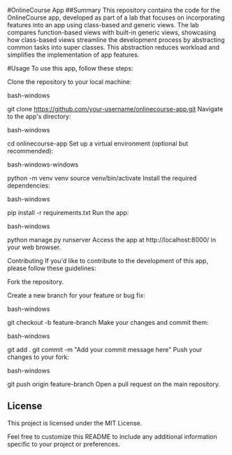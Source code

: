 #OnlineCourse App
##Summary
This repository contains the code for the OnlineCourse app, developed as part of a lab that focuses on incorporating features into an app using class-based and generic views. The lab compares function-based views with built-in generic views, showcasing how class-based views streamline the development process by abstracting common tasks into super classes. This abstraction reduces workload and simplifies the implementation of app features.

#Usage
To use this app, follow these steps:

Clone the repository to your local machine:

 bash-windows
 
git clone https://github.com/your-username/onlinecourse-app.git
Navigate to the app's directory:

 bash-windows
 
cd onlinecourse-app
Set up a virtual environment (optional but recommended):

  bash-windows-windows
 
python -m venv venv
source venv/bin/activate
Install the required dependencies:

 bash-windows

pip install -r requirements.txt
Run the app:

 bash-windows
 
python manage.py runserver
Access the app at http://localhost:8000/ in your web browser.

Contributing
If you'd like to contribute to the development of this app, please follow these guidelines:

Fork the repository.

Create a new branch for your feature or bug fix:

 bash-windows
 
git checkout -b feature-branch
Make your changes and commit them:

 bash-windows
 
git add .
git commit -m "Add your commit message here"
Push your changes to your fork:

 bash-windows
 
git push origin feature-branch
Open a pull request on the main repository.

## License
This project is licensed under the MIT License.

Feel free to customize this README to include any additional information specific to your project or preferences.
